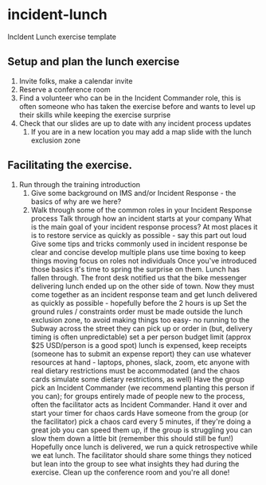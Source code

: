 # incident-lunch
Incldent Lunch exercise template

## Setup and plan the lunch exercise
1. Invite folks, make a calendar invite
1. Reserve a conference room
1. Find a volunteer who can be in the Incident Commander role, this is often someone who has taken the exercise before and wants to level up their skills while keeping the exercise surprise
1. Check that our slides are up to date with any incident process updates
   1. If you are in a new location you may add a map slide with the lunch exclusion zone

## Facilitating the exercise.
1. Run through the training introduction
   1. Give some background on IMS and/or Incident Response - the basics of why are we here?
   1. Walk through some of the common roles in your Incident Response process
Talk through how an incident starts at your company
What is the main goal of your incident response process?
At most places it is to restore service as quickly as possible - say this part out loud
Give some tips and tricks commonly used in incident response
be clear and concise
develop multiple plans
use time boxing to keep things moving
focus on roles not individuals
Once you've introduced those basics it's time to spring the surprise on them.
Lunch has fallen through. The front desk notified us that the bike messenger delivering lunch ended up on the other side of town.
Now they must come together as an incident response team and get lunch delivered as quickly as possible - hopefully before the 2 hours is up
Set the ground rules / constraints
order must be made outside the lunch exclusion zone, to avoid making things too easy- no running to the Subway across the street
they can pick up or order in (but, delivery timing is often unpredictable)
set a per person budget limit (approx $25 USD/person is a good spot)
lunch is expensed, keep receipts (someone has to submit an expense report)
they can use whatever resources at hand - laptops, phones, slack, zoom, etc
anyone with real dietary restrictions must be accommodated (and the chaos cards simulate some dietary restrictions, as well)
Have the group pick an Incident Commander (we recommend planting this person if you can); for groups entirely made of people new to the process, often the facilitator acts as Incident Commander.
Hand it over and start your timer for chaos cards
Have someone from the group (or the facilitator) pick a chaos card every 5 minutes, if they're doing a great job you can speed them up, if the group is struggling you can slow them down a little bit (remember this should still be fun!)
Hopefully once lunch is delivered, we run a quick retrospective while we eat lunch. The facilitator should share some things they noticed but lean into the group to see what insights they had during the exercise.
Clean up the conference room and you're all done!
